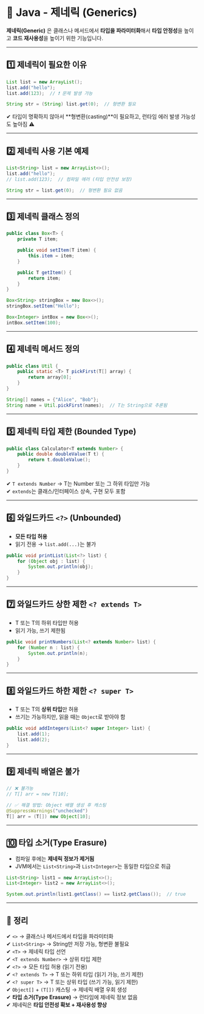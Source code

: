 # 🧬 Java - 제네릭 (Generics)

**제네릭(Generic)** 은 클래스나 메서드에서 **타입을 파라미터화**해서 **타입 안정성**을 높이고 **코드 재사용성**을 높이기 위한 기능입니다.

---

## 1️⃣ 제네릭이 필요한 이유

```java
List list = new ArrayList();
list.add("hello");
list.add(123);  // ❗ 문제 발생 가능

String str = (String) list.get(0);  // 형변환 필요
```

✔ 타입이 명확하지 않아서 **형변환(casting)**이 필요하고, 런타임 에러 발생 가능성도 높아짐 ⚠️

---

## 2️⃣ 제네릭 사용 기본 예제

```java
List<String> list = new ArrayList<>();
list.add("hello");
// list.add(123);  // 컴파일 에러 (타입 안전성 보장)

String str = list.get(0);  // 형변환 필요 없음
```

---

## 3️⃣ 제네릭 클래스 정의

```java
public class Box<T> {
    private T item;

    public void setItem(T item) {
        this.item = item;
    }

    public T getItem() {
        return item;
    }
}
```

```java
Box<String> stringBox = new Box<>();
stringBox.setItem("Hello");

Box<Integer> intBox = new Box<>();
intBox.setItem(100);
```

---

## 4️⃣ 제네릭 메서드 정의

```java
public class Util {
    public static <T> T pickFirst(T[] array) {
        return array[0];
    }
}
```

```java
String[] names = {"Alice", "Bob"};
String name = Util.pickFirst(names);  // T는 String으로 추론됨
```

---

## 5️⃣ 제네릭 타입 제한 (Bounded Type)

```java
public class Calculator<T extends Number> {
    public double doubleValue(T t) {
        return t.doubleValue();
    }
}
```

✔ `T extends Number` → T는 Number 또는 그 하위 타입만 가능  
✔ `extends`는 클래스/인터페이스 상속, 구현 모두 포함  

---

## 6️⃣ 와일드카드 `<?>` (Unbounded)

- **모든 타입 허용**
- 읽기 전용 → `list.add(...)`는 불가

```java
public void printList(List<?> list) {
    for (Object obj : list) {
        System.out.println(obj);
    }
}
```

---

## 7️⃣ 와일드카드 상한 제한 `<? extends T>`

- T 또는 T의 하위 타입만 허용
- 읽기 가능, 쓰기 제한됨

```java
public void printNumbers(List<? extends Number> list) {
    for (Number n : list) {
        System.out.println(n);
    }
}
```

---

## 8️⃣ 와일드카드 하한 제한 `<? super T>`

- T 또는 T의 **상위 타입**만 허용
- 쓰기는 가능하지만, 읽을 때는 `Object`로 받아야 함

```java
public void addIntegers(List<? super Integer> list) {
    list.add(1);
    list.add(2);
}
```

---

## 9️⃣ 제네릭 배열은 불가

```java
// ❌ 불가능
// T[] arr = new T[10];

// ✅ 해결 방법: Object 배열 생성 후 캐스팅
@SuppressWarnings("unchecked")
T[] arr = (T[]) new Object[10];
```

---

## 🔟 타입 소거(Type Erasure)

- 컴파일 후에는 **제네릭 정보가 제거됨**
- JVM에서는 `List<String>`과 `List<Integer>`는 동일한 타입으로 취급

```java
List<String> list1 = new ArrayList<>();
List<Integer> list2 = new ArrayList<>();

System.out.println(list1.getClass() == list2.getClass());  // true
```

---

## 🎯 정리

✔ `<>` → 클래스나 메서드에서 타입을 파라미터화  
✔ `List<String>` → String만 저장 가능, 형변환 불필요  
✔ `<T>` → 제네릭 타입 선언  
✔ `<T extends Number>` → 상위 타입 제한  
✔ `<?>` → 모든 타입 허용 (읽기 전용)  
✔ `<? extends T>` → T 또는 하위 타입 (읽기 가능, 쓰기 제한)  
✔ `<? super T>` → T 또는 상위 타입 (쓰기 가능, 읽기 제한)  
✔ `Object[]` + `(T[])` 캐스팅 → 제네릭 배열 우회 생성  
✔ **타입 소거(Type Erasure)** → 런타임에 제네릭 정보 없음  
✔ 제네릭은 **타입 안전성 확보 + 재사용성 향상**

